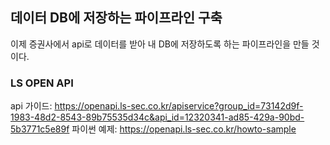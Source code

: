 ## 데이터 DB에 저장하는 파이프라인 구축

이제 증권사에서 api로 데이터를 받아 내 DB에 저장하도록 하는 파이프라인을 만들 것이다.

### LS OPEN API
api 가이드: https://openapi.ls-sec.co.kr/apiservice?group_id=73142d9f-1983-48d2-8543-89b75535d34c&api_id=12320341-ad85-429a-90bd-5b3771c5e89f
파이썬 예제: https://openapi.ls-sec.co.kr/howto-sample